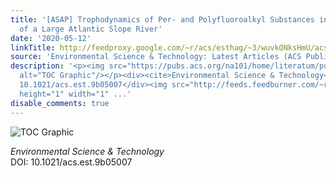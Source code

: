 ```yaml
---
title: '[ASAP] Trophodynamics of Per- and Polyfluoroalkyl Substances in the Food Web
  of a Large Atlantic Slope River'
date: '2020-05-12'
linkTitle: http://feedproxy.google.com/~r/acs/esthag/~3/wuvkONksHmU/acs.est.9b05007
source: 'Environmental Science & Technology: Latest Articles (ACS Publications)'
description: '<p><img src="https://pubs.acs.org/na101/home/literatum/publisher/achs/journals/content/esthag/0/esthag.ahead-of-print/acs.est.9b05007/20200512/images/medium/es9b05007_0006.gif"
  alt="TOC Graphic"/></p><div><cite>Environmental Science & Technology</cite></div><div>DOI:
  10.1021/acs.est.9b05007</div><img src="http://feeds.feedburner.com/~r/acs/esthag/~4/wuvkONksHmU"
  height="1" width="1" ...'
disable_comments: true
---
```

<p><img src="https://pubs.acs.org/na101/home/literatum/publisher/achs/journals/content/esthag/0/esthag.ahead-of-print/acs.est.9b05007/20200512/images/medium/es9b05007_0006.gif" alt="TOC Graphic"/></p><div><cite>Environmental Science & Technology</cite></div><div>DOI: 10.1021/acs.est.9b05007</div><img src="http://feeds.feedburner.com/~r/acs/esthag/~4/wuvkONksHmU" height="1" width="1" ...